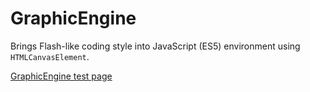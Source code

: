 # GraphicEngine
Brings Flash-like coding style into JavaScript (ES5) environment using `HTMLCanvasElement`.

[GraphicEngine test page](http://kharmalicious.github.io/GraphicEngine/)
